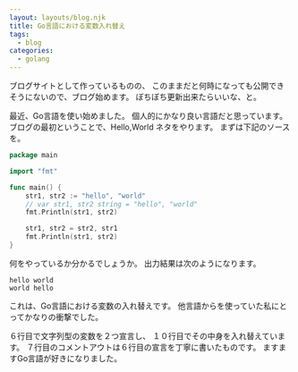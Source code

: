```yaml
---
layout: layouts/blog.njk
title: Go言語における変数入れ替え
tags:
  - blog
categories:
  - golang
---
```


ブログサイトとして作っているものの、
このままだと何時になっても公開できそうにないので、ブログ始めます。
ぼちぼち更新出来たらいいな、と。

最近、Go言語を使い始めました。 個人的にかなり良い言語だと思っています。
ブログの最初ということで、Hello,World ネタをやります。 まずは下記のソースを。

```go
package main

import "fmt"

func main() {
	str1, str2 := "hello", "world"
	// var str1, str2 string = "hello", "world"
	fmt.Println(str1, str2)

	str1, str2 = str2, str1
	fmt.Println(str1, str2)
}
```

何をやっているか分かるでしょうか。 出力結果は次のようになります。

```shell
hello world
world hello
```

これは、Go言語における変数の入れ替えです。
他言語からを使っていた私にとってかなりの衝撃でした。

６行目で文字列型の変数を２つ宣言し、 １０行目でその中身を入れ替えています。
７行目のコメントアウトは６行目の宣言を丁寧に書いたものです。
ますますGo言語が好きになりました。
